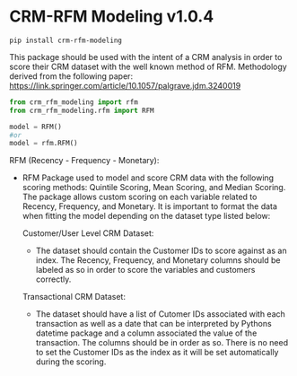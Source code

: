 # CRM-RFM Modeling v1.0.4
```
pip install crm-rfm-modeling
```
This package should be used with the intent of a CRM analysis in order to score their CRM dataset with
the well known method of RFM. Methodology derived from the following paper: https://link.springer.com/article/10.1057/palgrave.jdm.3240019

```python
from crm_rfm_modeling import rfm
from crm_rfm_modeling.rfm import RFM

model = RFM()
#or
model = rfm.RFM()
```


RFM (Recency - Frequency - Monetary):
  - RFM Package used to model and score CRM data with the following scoring methods: Quintile Scoring, Mean Scoring, and Median Scoring.
    The package allows custom scoring on each variable related to Recency, Frequency, and Monetary. It is important to format the data 
    when fitting the model depending on the dataset type listed below:
    
    Customer/User Level CRM Dataset:
      - The dataset should contain the Customer IDs to score against as an index. The Recency, Frequency, and Monetary columns should be
        labeled as so in order to score the variables and customers correctly.
        
    Transactional CRM Dataset:
      - The dataset should have a list of Cutomer IDs associated with each transaction as well as a date that can be interpreted by Pythons
        datetime package and a column associated the value of the transaction. The columns should be in order as so. There is no need to set
        the Customer IDs as the index as it will be set automatically during the scoring.
